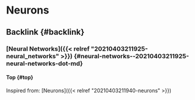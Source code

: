 # Neurons


## Backlink {#backlink}


### [Neural Networks]({{< relref "20210403211925-neural_networks" >}}) {#neural-networks--20210403211925-neural-networks-dot-md}


#### Top {#top}

Inspired from: [Neurons]({{< relref "20210403211940-neurons" >}})

